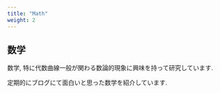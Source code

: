 ```yaml
---
title: "Math"
weight: 2
---
```


## 数学

数学, 特に代数曲線一般が関わる数論的現象に興味を持って研究しています.

定期的にブログにて面白いと思った数学を紹介しています.
